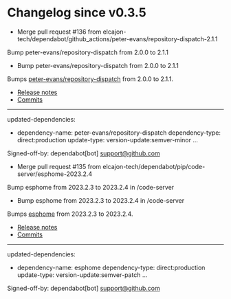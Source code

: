 # Changelog since v0.3.5
- Merge pull request #136 from elcajon-tech/dependabot/github_actions/peter-evans/repository-dispatch-2.1.1

Bump peter-evans/repository-dispatch from 2.0.0 to 2.1.1 
- Bump peter-evans/repository-dispatch from 2.0.0 to 2.1.1

Bumps [peter-evans/repository-dispatch](https://github.com/peter-evans/repository-dispatch) from 2.0.0 to 2.1.1.
- [Release notes](https://github.com/peter-evans/repository-dispatch/releases)
- [Commits](https://github.com/peter-evans/repository-dispatch/compare/v2...v2)

---
updated-dependencies:
- dependency-name: peter-evans/repository-dispatch
  dependency-type: direct:production
  update-type: version-update:semver-minor
...

Signed-off-by: dependabot[bot] <support@github.com> 
- Merge pull request #135 from elcajon-tech/dependabot/pip/code-server/esphome-2023.2.4

Bump esphome from 2023.2.3 to 2023.2.4 in /code-server 
- Bump esphome from 2023.2.3 to 2023.2.4 in /code-server

Bumps [esphome](https://github.com/esphome/esphome) from 2023.2.3 to 2023.2.4.
- [Release notes](https://github.com/esphome/esphome/releases)
- [Commits](https://github.com/esphome/esphome/compare/2023.2.3...2023.2.4)

---
updated-dependencies:
- dependency-name: esphome
  dependency-type: direct:production
  update-type: version-update:semver-patch
...

Signed-off-by: dependabot[bot] <support@github.com> 
